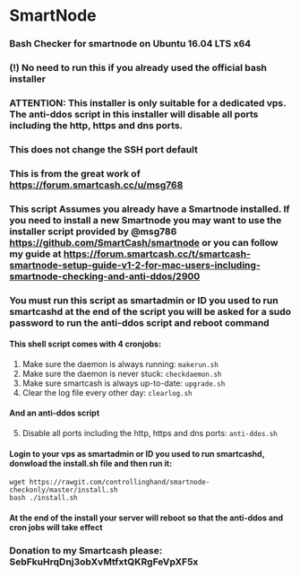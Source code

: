 # SmartNode
### Bash Checker for smartnode on Ubuntu 16.04 LTS x64
### (!) No need to run this if you already used the official bash installer
### ATTENTION: This installer is only suitable for a dedicated vps. The anti-ddos script in this installer will disable all ports including the http, https and dns ports.
### This does not change the SSH port default

### This is from the great work of https://forum.smartcash.cc/u/msg768
### This script Assumes you already have a Smartnode installed.  If you need to install a new Smartnode you may want to use the installer script provided by @msg786 https://github.com/SmartCash/smartnode or you can follow my guide at https://forum.smartcash.cc/t/smartcash-smartnode-setup-guide-v1-2-for-mac-users-including-smartnode-checking-and-anti-ddos/2900

### You must run this script as smartadmin or ID you used to run smartcashd at the end of the script you will be asked for a sudo password to run the anti-ddos script and reboot command

#### This shell script comes with 4 cronjobs: 
1. Make sure the daemon is always running: `makerun.sh`
2. Make sure the daemon is never stuck: `checkdaemon.sh`
3. Make sure smartcash is always up-to-date: `upgrade.sh`
4. Clear the log file every other day: `clearlog.sh`

#### And an anti-ddos script
5. Disable all ports including the http, https and dns ports: `anti-ddos.sh`

#### Login to your vps as smartadmin or ID you used to run smartcashd, donwload the install.sh file and then run it:
```
wget https://rawgit.com/controllinghand/smartnode-checkonly/master/install.sh
bash ./install.sh
```
#### At the end of the install your server will reboot so that the anti-ddos and cron jobs will take effect

### Donation to my Smartcash please: SebFkuHrqDnj3obXvMtfxtQKRgFeVpXF5x
